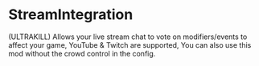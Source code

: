 # StreamIntegration
(ULTRAKILL) Allows your live stream chat to vote on modifiers/events to affect your game, YouTube &amp; Twitch are supported, You can also use this mod without the crowd control in the config.
